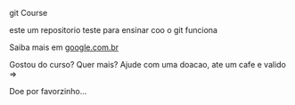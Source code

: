git Course

este um repositorio teste para ensinar coo o git funciona

Saiba mais em [google.com.br](https:\\google.com.br)

Gostou do curso? Quer mais? Ajude com uma doacao, ate um cafe e valido =>
 
Doe por favorzinho...